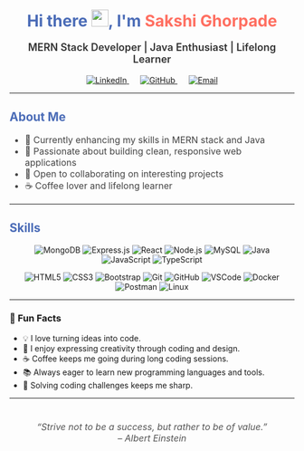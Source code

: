 <!-- Header with waving hand emoji and big greeting -->
<h1 align="center" style="color:#4b6cb7;">
  Hi there <img src="https://media.giphy.com/media/hvRJCLFzcasrR4ia7z/giphy.gif" width="30px" />, I'm <span style="color:#ff6f61;">Sakshi Ghorpade</span>
</h1>

<p align="center" style="font-size:18px; font-weight:600; color:#333;">
  MERN Stack Developer | Java Enthusiast | Lifelong Learner
</p>

<!-- Social Links -->
<p align="center">
  <a href="https://linkedin.com/in/your-linkedin" target="_blank" rel="noopener" style="margin: 0 10px;">
    <img src="https://img.shields.io/badge/LinkedIn-0077B5?style=for-the-badge&logo=linkedin&logoColor=white" alt="LinkedIn" />
  </a>
  <a href="https://github.com/SGhorpad" target="_blank" rel="noopener" style="margin: 0 10px;">
    <img src="https://img.shields.io/badge/GitHub-181717?style=for-the-badge&logo=github&logoColor=white" alt="GitHub" />
  </a>
  <a href="mailto:your-email@example.com" target="_blank" rel="noopener" style="margin: 0 10px;">
    <img src="https://img.shields.io/badge/Email-D14836?style=for-the-badge&logo=gmail&logoColor=white" alt="Email" />
  </a>
</p>

---

<!-- About Me Section -->
<h2 style="color:#4b6cb7;">About Me</h2>
<ul style="font-size: 16px; color: #444;">
  <li>🔭 Currently enhancing my skills in MERN stack and Java</li>
  <li>🌱 Passionate about building clean, responsive web applications</li>
  <li>💬 Open to collaborating on interesting projects</li>
  <li>☕ Coffee lover and lifelong learner</li>
</ul>

---

<!-- Skills Section -->
<h2 style="color:#4b6cb7;">Skills</h2>
<p align="center">
  <img alt="MongoDB" src="https://img.shields.io/badge/MongoDB-47A248?style=for-the-badge&logo=mongodb&logoColor=white" />
  <img alt="Express.js" src="https://img.shields.io/badge/Express.js-000000?style=for-the-badge&logo=express&logoColor=white" />
  <img alt="React" src="https://img.shields.io/badge/React-61DAFB?style=for-the-badge&logo=react&logoColor=black" />
  <img alt="Node.js" src="https://img.shields.io/badge/Node.js-339933?style=for-the-badge&logo=node.js&logoColor=white" />
  <img alt="MySQL" src="https://img.shields.io/badge/MySQL-003545?style=for-the-badge&logo=mysql&logoColor=white" />
  <img alt="Java" src="https://img.shields.io/badge/Java-F89820?style=for-the-badge&logo=java&logoColor=white" />
  <img alt="JavaScript" src="https://img.shields.io/badge/JavaScript-F7DF1E?style=for-the-badge&logo=javascript&logoColor=black" />
  <img alt="TypeScript" src="https://img.shields.io/badge/TypeScript-3178C6?style=for-the-badge&logo=typescript&logoColor=white" />
</p>
<p align="center">
  <img alt="HTML5" src="https://img.shields.io/badge/HTML5-E34F26?style=for-the-badge&logo=html5&logoColor=white" />
  <img alt="CSS3" src="https://img.shields.io/badge/CSS3-1572B6?style=for-the-badge&logo=css3&logoColor=white" />
  <img alt="Bootstrap" src="https://img.shields.io/badge/Bootstrap-7952B3?style=for-the-badge&logo=bootstrap&logoColor=white" />
  <img alt="Git" src="https://img.shields.io/badge/Git-F05032?style=for-the-badge&logo=git&logoColor=white" />
  <img alt="GitHub" src="https://img.shields.io/badge/GitHub-181717?style=for-the-badge&logo=github&logoColor=white" />
  <img alt="VSCode" src="https://img.shields.io/badge/VSCode-007ACC?style=for-the-badge&logo=visual-studio-code&logoColor=white" />
  <img alt="Docker" src="https://img.shields.io/badge/Docker-2496ED?style=for-the-badge&logo=docker&logoColor=white" />
  <img alt="Postman" src="https://img.shields.io/badge/Postman-FF6C37?style=for-the-badge&logo=postman&logoColor=white" />
  <img alt="Linux" src="https://img.shields.io/badge/Linux-FCC624?style=for-the-badge&logo=linux&logoColor=black" />
</p>

---

### 🎯 Fun Facts

- 💡 I love turning ideas into code.  
- 🎨 I enjoy expressing creativity through coding and design.  
- ☕ Coffee keeps me going during long coding sessions.  
- 📚 Always eager to learn new programming languages and tools.  
- 🧩 Solving coding challenges keeps me sharp.

---

<p align="center" style="font-style: italic; color: #555; font-size: 16px; margin-top: 40px;">
  “Strive not to be a success, but rather to be of value.”<br>– Albert Einstein
</p>
